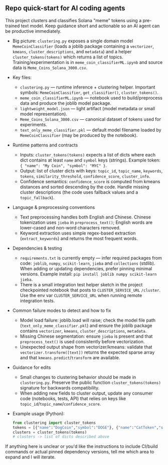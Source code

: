 ## Repo quick-start for AI coding agents

This project clusters and classifies Solana "meme" tokens using a pre-trained text model. Keep guidance short and actionable so an AI agent can be productive immediately.

- Big picture: `clustering.py` exposes a single domain model `MemeCoinClassifier` (loads a joblib package containing a `vectorizer`, `kmeans`, `cluster_descriptions`, and `metadata`) and a helper `cluster_tokens(tokens)` which returns a list of topics. Training/experimentation is in `meme_coin_classifierML.ipynb` and source data is `Meme_Coins_Solana_3000.csv`.

- Key files:
  - `clustering.py` — runtime inference + clustering helper. Important symbols: `MemeCoinClassifier`, `get_classifier()`, `cluster_tokens()`.
  - `meme_coin_classifierML.ipynb` — notebook used to build/preprocess data and produce the joblib model package.
  - `lightweight_model.json` — light artifact (model metadata or small model representation).
  - `Meme_Coins_Solana_3000.csv` — canonical dataset of tokens used for experiments.
  - `text_only_meme_classifier.pkl` — default model filename loaded by `MemeCoinClassifier` (may be produced by the notebook).

- Runtime patterns and contracts
  - Inputs: `cluster_tokens(tokens)` expects a list of dicts where each dict contains at least `name` and `symbol` keys (strings). Example token: `{ "name": "My Coin", "symbol": "MYC" }`.
  - Output: list of cluster dicts with keys: `topic_id`, `topic_name`, `keywords`, `tokens`, `similarity_threshold`, `confidence_score`, `cluster_info`.
  - Confidence semantics: `confidence_score` is computed from kmeans distances and sorted descending by the code. Handle missing cluster descriptions (the code uses fallback values and a `topic_fallback`).

- Language & preprocessing conventions
  - Text preprocessing handles both English and Chinese. Chinese tokenization uses `jieba` in `preprocess_text()`; English words are lower-cased and non-word characters removed.
  - Keyword extraction uses simple regex-based extraction (`extract_keywords`) and returns the most frequent words.

- Dependencies & testing
  - `requirements.txt` is currently empty — infer required packages from code: `joblib`, `numpy`, `scikit-learn`, `jieba` and `collections` (stdlib). When adding or updating dependencies, prefer pinning minimal versions. Example install: `pip install joblib numpy scikit-learn jieba`.
  - There is a small integration test helper sketch in the project checkpointed notebook that posts to `CLUSTER_SERVICE_URL` `/cluster`. Use the env var `CLUSTER_SERVICE_URL` when running remote integration tests.

- Common failure modes to detect and how to fix
  - Model load failure: joblib.load will raise; check the model file path (`text_only_meme_classifier.pkl`) and ensure the joblib package contains `vectorizer`, `kmeans`, `cluster_descriptions`, `metadata`.
  - Missing Chinese segmentation: ensure `jieba` is present and that `preprocess_text()` is used consistently before vectorization.
  - Unexpected output shape from vectorizer/kmeans: validate that `vectorizer.transform([text])` returns the expected sparse array and that `kmeans.predict`/`transform` are available.

- Guidance for edits
  - Small changes to clustering behavior should be made in `clustering.py`. Preserve the public function `cluster_tokens(tokens)` signature for backwards compatibility.
  - When adding new fields to cluster output, update any consumer code (notebooks, tests, API) that relies on keys like `topic_id`/`topic_name`/`confidence_score`.

- Example usage (Python):
  ```py
  from clustering import cluster_tokens
  tokens = [{"name":"DogCoin","symbol":"DOGE"}, {"name":"CatToken","symbol":"CAT"}]
  clusters = cluster_tokens(tokens)
  # clusters -> list of dicts described above
  ```

If anything here is unclear or you'd like the instructions to include CI/build commands or actual pinned dependency versions, tell me which area to expand and I will iterate.
